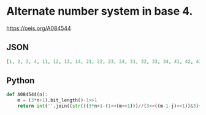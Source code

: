 # Alternate number system in base 4\.
https://oeis.org/A084544
## JSON
```JSON
[1, 2, 3, 4, 11, 12, 13, 14, 21, 22, 23, 24, 31, 32, 33, 34, 41, 42, 43, 44, 111, 112, 113, 114, 121, 122, 123, 124, 131, 132, 133, 134, 141, 142, 143, 144, 211, 212, 213, 214, 221, 222, 223, 224, 231, 232, 233, 234, 241, 242, 243, 244, 311, 312, 313, 314, 321]
```
## Python
```Python
def A084544(n):
    m = (3*n+1).bit_length()-1>>1
    return int(''.join((str(((3*n+1-(1<<(m<<1)))//(3<<((m-1-j)<<1))&3)+1) for j in range(m)))) # _Chai Wah Wu_, Feb 08 2023
```
